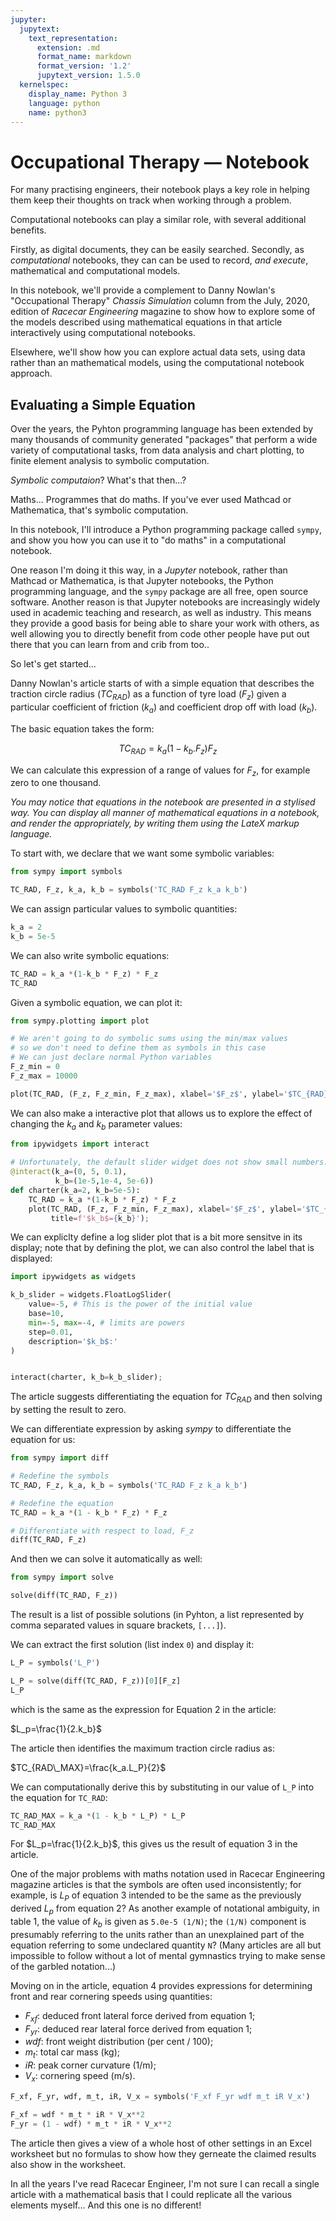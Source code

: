 ```yaml
---
jupyter:
  jupytext:
    text_representation:
      extension: .md
      format_name: markdown
      format_version: '1.2'
      jupytext_version: 1.5.0
  kernelspec:
    display_name: Python 3
    language: python
    name: python3
---
```


# Occupational Therapy — Notebook

For many practising engineers, their notebook plays a key role in helping them keep their thoughts on track when working through a problem.

Computational notebooks can play a similar role, with several additional benefits.

Firstly, as digital documents, they can be easily searched. Secondly, as *computational* notebooks, they can can be used to record, *and execute*, mathematical and computational models.

In this notebook, we'll provide a complement to Danny Nowlan's "Occupational Therapy" *Chassis Simulation* column from the July, 2020, edition of *Racecar Engineering* magazine to show how  to explore some of the models described using mathematical equations in that article interactively using computational notebooks.

Elsewhere, we'll show how you can explore actual data sets, using data rather than an mathematical models, using the computational notebook approach.


## Evaluating a Simple Equation

Over the years, the Pyhton programming language has been extended by many thousands of community generated "packages" that perform a wide variety of computational tasks, from data analysis and chart plotting, to finite element analysis to symbolic computation.

*Symbolic computaion*? What's that then...?

Maths... Programmes that do maths. If you've ever used Mathcad or Mathematica, that's symbolic computation.

In this notebook, I'll introduce a Python programming package called `sympy`, and show you how you can use it to "do maths" in a computational notebook.

One reason I'm doing it this way, in a *Jupyter* notebook, rather than Mathcad or Mathematica,  is that Jupyter notebooks, the Python programming language, and the `sympy` package are all free, open source software. Another reason is that Jupyter notebooks are increasingly widely used in academic teaching and research, as well as industry. This means they provide a good basis for being able to share your work with others, as well allowing you to directly benefit from code other people have put out there that you can learn from and crib from too..

So let's get started...

<!-- #region -->
Danny Nowlan's article starts of with a simple equation that describes the traction circle radius ($TC_{RAD}$) as a function of tyre load ($F_z$) given a particular coefficient of friction ($k_a$) and coefficient drop off with load ($k_b$).

The basic equation takes the form:

$$TC_{RAD}=k_a(1-k_b.F_z)F_z$$


We can calculate this expression of a range of values for $F_z$, for example zero to one thousand.

*You may notice that equations in the notebook are presented in a stylised way. You can display all manner of mathematical equations in a notebook, and render the appropriately, by writing them using the LateX markup language.*
<!-- #endregion -->

To start with, we declare that we want some symbolic variables: 

```python
from sympy import symbols

TC_RAD, F_z, k_a, k_b = symbols('TC_RAD F_z k_a k_b')
```

We can assign particular values to symbolic quantities:

```python
k_a = 2
k_b = 5e-5
```

We can also write symbolic equations:

```python
TC_RAD = k_a *(1-k_b * F_z) * F_z
TC_RAD
```

Given a symbolic equation, we can plot it:

```python
from sympy.plotting import plot

# We aren't going to do symbolic sums using the min/max values
# so we don't need to define them as symbols in this case
# We can just declare normal Python variables
F_z_min = 0
F_z_max = 10000

plot(TC_RAD, (F_z, F_z_min, F_z_max), xlabel='$F_z$', ylabel='$TC_{RAD}$');
```

We can also make a interactive plot that allows us to explore the effect of changing the $k_a$ and $k_b$ parameter values:

```python
from ipywidgets import interact

# Unfortunately, the default slider widget does not show small numbers...
@interact(k_a=(0, 5, 0.1),
          k_b=(1e-5,1e-4, 5e-6))
def charter(k_a=2, k_b=5e-5):
    TC_RAD = k_a *(1-k_b * F_z) * F_z
    plot(TC_RAD, (F_z, F_z_min, F_z_max), xlabel='$F_z$', ylabel='$TC_{RAD}$',
         title=f'$k_b$={k_b}');

```

We can expliclty define a log slider plot that is a bit more sensitve in its display; note that by defining the plot, we can also control the label that is displayed:

```python
import ipywidgets as widgets

k_b_slider = widgets.FloatLogSlider(
    value=-5, # This is the power of the initial value
    base=10,
    min=-5, max=-4, # limits are powers
    step=0.01,
    description='$k_b$:'
)


interact(charter, k_b=k_b_slider);
```

The article suggests differentiating the equation for $TC_{RAD}$ and then solving by setting the result to zero.

We can differentiate expression by asking *sympy* to differentiate the equation for us:

```python
from sympy import diff

# Redefine the symbols
TC_RAD, F_z, k_a, k_b = symbols('TC_RAD F_z k_a k_b')

# Redefine the equation
TC_RAD = k_a *(1 - k_b * F_z) * F_z

# Differentiate with respect to load, F_z
diff(TC_RAD, F_z)
```

And then we can solve it automatically as well:

```python
from sympy import solve

solve(diff(TC_RAD, F_z))
```

The result is a list of possible solutions (in Pyhton, a list represented by comma separated values in square brackets, `[...]`).

We can extract the first solution (list index `0`) and display it:

```python
L_P = symbols('L_P')

L_P = solve(diff(TC_RAD, F_z))[0][F_z]
L_P
```

which is the same as the expression for Equation 2 in the article:

$L_p=\frac{1}{2.k_b}$


The article then identifies the maximum traction circle radius as:

$TC_{RAD\_MAX}=\frac{k_a.L_P}{2}$


We can computationally derive this by substituting in our value of `L_P` into the equation for `TC_RAD`:

```python
TC_RAD_MAX = k_a *(1 - k_b * L_P) * L_P
TC_RAD_MAX
```

For $L_p=\frac{1}{2.k_b}$, this gives us the result of equation 3 in the article.


One of the major problems with maths notation used in Racecar Engineering magazine articles is that the symbols are often used inconsistently; for example, is $L_P$ of equation 3 intended to be the same as the previously derived $L_p$ from equation 2? As another example of notational ambiguity, in table 1, the value of $k_b$ is given as `5.0e-5 (1/N)`; the `(1/N)` component is presumably referring to the units rather than an unexplained part of the equation referring to some undeclared quantity `N`? (Many articles are all but impossible to follow without a lot of mental gymnastics trying to make sense of the garbled notation...)


Moving on in the article, equation 4 provides expressions for determining front and rear cornering speeds using quantities:

- $F_{xf}$: deduced front lateral force derived from equation 1;
- $F_{yr}$: deduced rear lateral force derived from equation 1;
- $wdf$: front weight distribution (per cent / 100);
- $m_t$: total car mass (kg);
- $iR$: peak corner curvature (1/m);
- $V_x$: cornering speed (m/s).



```python
F_xf, F_yr, wdf, m_t, iR, V_x = symbols('F_xf F_yr wdf m_t iR V_x')

F_xf = wdf * m_t * iR * V_x**2
F_yr = (1 - wdf) * m_t * iR * V_x**2
```

The article then gives a view of a whole host of other settings in an Excel worksheet but no formulas to show how they gerneate the claimed results also show in the worksheet.

In all the years I've read Racecar Engineer, I'm not sure I can recall a single article with a mathematical basis that I could replicate all the various elements myself... And this one is no different!
